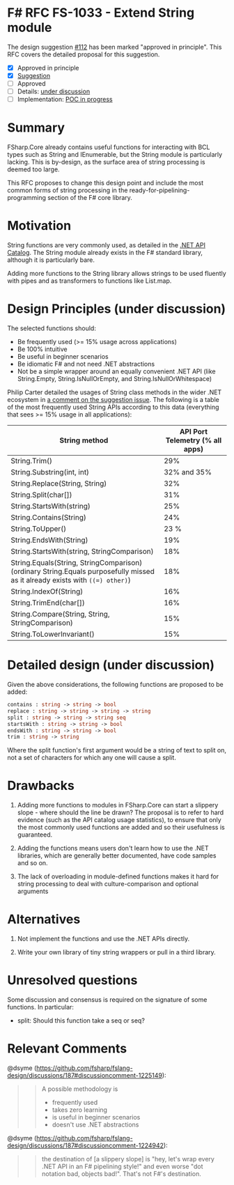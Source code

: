 # F# RFC FS-1033 - Extend String module

The design suggestion [#112](https://github.com/fsharp/fslang-suggestions/issues/112) has been marked "approved in principle".
This RFC covers the detailed proposal for this suggestion.

* [x] Approved in principle
* [x] [Suggestion](https://github.com/fsharp/fslang-suggestions/issues/112)
* [ ] Approved
* [ ] Details: [under discussion](https://github.com/fsharp/fslang-design/issues/187)
* [ ] Implementation: [POC in progress](https://github.com/dotnet/fsharp/pull/12026)

# Summary
[summary]: #summary

FSharp.Core already contains useful functions for interacting with BCL types such as String and IEnumerable, but the String module is particularly lacking. This is by-design, as the surface area of string processing is deemed too large.

This RFC proposes to change this design point and include the most common forms of string processing in the ready-for-pipelining-programming section of the F# core library.

# Motivation
[motivation]: #motivation

String functions are very commonly used, as detailed in the [.NET API Catalog](https://apisof.net/catalog/System.String). The String module already exists in the F# standard library, although it is particularly bare.

Adding more functions to the String library allows strings to be used fluently with pipes and as transformers to functions like List.map.

# Design Principles (under discussion)

The selected functions should:

* Be frequently used (>= 15% usage across applications)
* Be 100% intuitive
* Be useful in beginner scenarios
* Be idiomatic F# and not need .NET abstractions
* Not be a simple wrapper around an equally convenient .NET API (like String.Empty, String.IsNullOrEmpty, and String.IsNullOrWhitespace)

Philip Carter detailed the usages of String class methods in the wider .NET ecosystem in [a comment on the suggestion issue](https://github.com/fsharp/fslang-suggestions/issues/112#issuecomment-260506490). The following is a table of the most frequently used String APIs according to this data (everything that sees >= 15% usage in all applications):

String method | API Port Telemetry (% all apps)
--- | ---
String.Trim() | 29%
String.Substring(int, int) | 32% and 35%
String.Replace(String, String) | 32%
String.Split(char[]) | 31%
String.StartsWith(string) | 25%
String.Contains(String) | 24%
String.ToUpper() | 23 %
String.EndsWith(String) | 19%
String.StartsWith(string, StringComparison) | 18%
String.Equals(String, StringComparison) <br> (ordinary String.Equals purposefully missed as it already exists with `((=) other)`) | 18%
String.IndexOf(String) | 16%
String.TrimEnd(char[]) | 16%
String.Compare(String, String, StringComparison) | 15%
String.ToLowerInvariant() | 15%

# Detailed design (under discussion)
[design]: #detailed-design

Given the above considerations, the following functions are proposed to be added:

```fsharp
contains : string -> string -> bool 
replace : string -> string -> string -> string 
split : string -> string -> string seq
startsWith : string -> string -> bool
endsWith : string -> string -> bool 
trim : string -> string 
```

Where the split function's first argument would be a string of text to split on, not a set of characters for which any one will cause a split.

# Drawbacks
[drawbacks]: #drawbacks

1. Adding more functions to modules in FSharp.Core can start a slippery slope - where should the line be drawn? The proposal is to refer to hard evidence (such as the API catalog usage statistics), to ensure that only the most commonly used functions are added and so their usefulness is guaranteed.
  
2. Adding the functions means users don't learn how to use the .NET libraries, which are generally better documented, have code samples and so on.
  
3. The lack of overloading in module-defined functions makes it hard for string processing to deal with culture-comparison and optional arguments
  
# Alternatives
[alternatives]: #alternatives

1. Not implement the functions and use the .NET APIs directly.

2. Write your own library of tiny string wrappers or pull in a third library.
  
# Unresolved questions
[unresolved]: #unresolved-questions

 Some discussion and consensus is required on the signature of some functions. In particular:
 - split: Should this function take a seq<char> or seq<string>?

# Relevant Comments

@dsyme (https://github.com/fsharp/fslang-design/discussions/187#discussioncomment-1225149):
>> A possible methodology is
>>
>>  * frequently used
>>  * takes zero learning
>>  * is useful in beginner scenarios
>>  * doesn't use .NET abstractions

@dsyme (https://github.com/fsharp/fslang-design/discussions/187#discussioncomment-1224942):
>> the destination of [a slippery slope] is "hey, let's wrap every .NET API in an F# pipelining style!" and even worse "dot notation bad, objects bad!". That's not F#'s destination.

